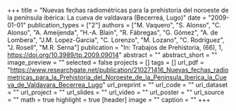 +++
title = "Nuevas fechas radiométricas para la prehistoria del noroeste de la península ibérica: La cueva de valdavara (Becerreá, Lugo)"
date = "2009-01-01"
publication_types = ["2"]
authors = ["M. Vaquero", "S. Alonso", "C. Alonso", "A. Ameijenda", "H.-A. Blain", "R. Fábregas", "G. Gómez", "A. de Lombera", "J.M. Lopez-Garcia", "C. Lorenzo", "M. Lozano", "C. Rodríguez", "J. Rosell", "M.R. Serna"]
publication = "In: Trabajos de Prehistoria, (66), 1, https://doi.org/10.3989/tp.2009.09014"
abstract = ""
abstract_short = ""
image_preview = ""
selected = false
projects = []
tags = []
url_pdf = "https://www.researchgate.net/publication/210271416_Nuevas_fechas_radiometricas_para_la_Prehistoria_del_Noroeste_de_la_Peninsula_Iberica_la_Cueva_de_Valdavara_Becerrea_Lugo"
url_preprint = ""
url_code = ""
url_dataset = ""
url_project = ""
url_slides = ""
url_video = ""
url_poster = ""
url_source = ""
math = true
highlight = true
[header]
image = ""
caption = ""
+++
